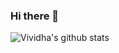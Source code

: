 ### Hi there 👋

<!--
**V2dha/V2dha** is a ✨ _special_ ✨ repository because its `README.md` (this file) appears on your GitHub profile.

Here are some ideas to get you started:

- 🔭 I’m currently working on ...
- 🌱 I’m currently learning ...
- 👯 I’m looking to collaborate on ...
- 🤔 I’m looking for help with ...
- 💬 Ask me about ...
- 📫 How to reach me: ...
- 😄 Pronouns: ...
- ⚡ Fun fact: ...
-->

![Vividha's github stats](https://github-readme-stats.vercel.app/api?username=V2dha&show_icons=true&title_color=fff&icon_color=018eff&text_color=ECECEC&bg_color=00000)
